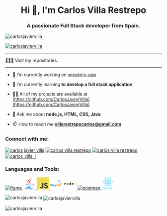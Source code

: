 <h1 align="center">Hi 👋, I'm Carlos Villa Restrepo</h1>
<h3 align="center">A passionate Full Stack developer from Spain.</h3>

<p align="left"> <img src="https://komarev.com/ghpvc/?username=carlosjaviervilla&label=Profile%20views&color=0e75b6&style=flat" alt="carlosjaviervilla" /> </p>

<p align="left"> <a href="https://github.com/ryo-ma/github-profile-trophy"><img src="https://github-profile-trophy.vercel.app/?username=carlosjaviervilla" alt="carlosjaviervilla" /></a> </p>

---

👨🏽‍💻 Visit my repositories.

---

- 🔭 I’m currently working on [sneakers-app](https://github.com/CarlosJavierVilla/sneakers-app)

- 🌱 I’m currently learning **to develop a full stack application**

- 👨‍💻 All of my projects are available at [https://github.com/CarlosJavierVilla](https://github.com/CarlosJavierVilla)

- 💬 Ask me about **node.js, HTML, CSS, Java**

- 📫 How to reach me **villarestrepocarlos@gmail.com**

<h3 align="left">Connect with me:</h3>
<p align="left">
<a href="https://codepen.io/carlos javier villa" target="blank"><img align="center" src="https://raw.githubusercontent.com/rahuldkjain/github-profile-readme-generator/master/src/images/icons/Social/codepen.svg" alt="carlos javier villa" height="30" width="40" /></a>
<a href="https://linkedin.com/in/carlos villa restrepo" target="blank"><img align="center" src="https://raw.githubusercontent.com/rahuldkjain/github-profile-readme-generator/master/src/images/icons/Social/linked-in-alt.svg" alt="carlos villa restrepo" height="30" width="40" /></a>
<a href="https://stackoverflow.com/users/carlos villa restrepo" target="blank"><img align="center" src="https://raw.githubusercontent.com/rahuldkjain/github-profile-readme-generator/master/src/images/icons/Social/stack-overflow.svg" alt="carlos villa restrepo" height="30" width="40" /></a>
<a href="https://www.codechef.com/users/carlos_villa_r" target="blank"><img align="center" src="https://cdn.jsdelivr.net/npm/simple-icons@3.1.0/icons/codechef.svg" alt="carlos_villa_r" height="30" width="40" /></a>
</p>

<h3 align="left">Languages and Tools:</h3>
<p align="left"> <a href="https://www.figma.com/" target="_blank" rel="noreferrer"> <img src="https://www.vectorlogo.zone/logos/figma/figma-icon.svg" alt="figma" width="40" height="40"/> </a> <a href="https://www.java.com" target="_blank" rel="noreferrer"> <img src="https://raw.githubusercontent.com/devicons/devicon/master/icons/java/java-original.svg" alt="java" width="40" height="40"/> </a> <a href="https://developer.mozilla.org/en-US/docs/Web/JavaScript" target="_blank" rel="noreferrer"> <img src="https://raw.githubusercontent.com/devicons/devicon/master/icons/javascript/javascript-original.svg" alt="javascript" width="40" height="40"/> </a> <a href="https://www.mysql.com/" target="_blank" rel="noreferrer"> <img src="https://raw.githubusercontent.com/devicons/devicon/master/icons/mysql/mysql-original-wordmark.svg" alt="mysql" width="40" height="40"/> </a> <a href="https://nodejs.org" target="_blank" rel="noreferrer"> <img src="https://raw.githubusercontent.com/devicons/devicon/master/icons/nodejs/nodejs-original-wordmark.svg" alt="nodejs" width="40" height="40"/> </a> <a href="https://postman.com" target="_blank" rel="noreferrer"> <img src="https://www.vectorlogo.zone/logos/getpostman/getpostman-icon.svg" alt="postman" width="40" height="40"/> </a> <a href="https://reactjs.org/" target="_blank" rel="noreferrer"> <img src="https://raw.githubusercontent.com/devicons/devicon/master/icons/react/react-original-wordmark.svg" alt="react" width="40" height="40"/> </a> </p>

<p><img align="left" src="https://github-readme-stats.vercel.app/api/top-langs?username=carlosjaviervilla&show_icons=true&locale=en&layout=compact" alt="carlosjaviervilla" /></p>

<p>&nbsp;<img align="center" src="https://github-readme-stats.vercel.app/api?username=carlosjaviervilla&show_icons=true&locale=en" alt="carlosjaviervilla" /></p>

<p><img align="center" src="https://github-readme-streak-stats.herokuapp.com/?user=carlosjaviervilla&" alt="carlosjaviervilla" /></p>
